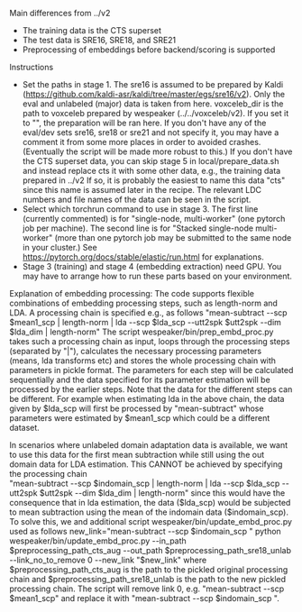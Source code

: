 Main differences from ../v2
* The training data is the CTS superset
* The test data is SRE16, SRE18, and SRE21
* Preprocessing of embeddings before backend/scoring is supported


Instructions
* Set the paths in stage 1. The sre16 is assumed to be prepared by 
  Kaldi (https://github.com/kaldi-asr/kaldi/tree/master/egs/sre16/v2).
  Only the eval and unlabeled (major) data is taken from here.
  voxceleb_dir is the path to voxceleb prepared by wespeaker (../../voxceleb/v2).
  If you set it to "", the preparation will be ran here. If you don't have
  any of the eval/dev sets sre16, sre18 or sre21 and not specify it, you may 
  have a comment it from some more places in order to avoided crashes. (Eventually
  the script will be made more robust to this.)
  If you don't have the CTS superset data, you can skip stage 5 in local/prepare_data.sh
  and instead replace cts it with some other data, e.g., the training data prepared in ../v2
  If so, it is probably the easiest to name this data "cts" since this name is assumed later 
  in the recipe.
  The relevant LDC numbers and file names of the data can be seen in the script. 
* Select which torchrun command to use in stage 3. The first line 
  (currently commented) is for "single-node, multi-worker" (one 
  pytorch job per machine). The second line is for "Stacked 
  single-node multi-worker" (more than one pytorch job may be 
  submitted to the same node in your cluster.) See  
  https://pytorch.org/docs/stable/elastic/run.html for explanations.
* Stage 3 (training) and stage 4 (embedding extraction) need GPU. You may have
  to arrange how to run these parts based on your environment.


Explanation of embedding processing:
The code supports flexible combinations of embedding processing steps, such as length-norm and LDA.
A processing chain is specified e.g., as follows
"mean-subtract --scp $mean1_scp | length-norm | lda --scp $lda_scp --utt2spk $utt2spk --dim $lda_dim | length-norm"
The script wespeaker/bin/prep_embd_proc.py takes such a processing chain as input, loops through the processing steps (separated by "|"), calculates 
the necessary processing parameters (means, lda transforms etc) and stores the whole processing chain with parameters in 
pickle format. The parameters for each step will be calculated sequentially and the data specified for its parameter estimation will 
be processed by the  earlier steps. Note that the data for the different steps can be different. For example when estimating lda in the above chain, the data given by $lda_scp will first be processed by 
"mean-subtract" whose parameters were estimated by $mean1_scp which could be a different dataset.

In scenarios where unlabeled domain adaptation data is available, we want to use this data for the first mean subtraction while still using the out domain data for LDA estimation. This CANNOT be achieved by specifying the processing chain  
"mean-subtract --scp $indomain_scp | length-norm | lda --scp $lda_scp --utt2spk $utt2spk --dim $lda_dim | length-norm"
since this would have the consequence that in lda estimation, the data ($lda_scp) would be subjected to mean subtraction
using the mean of the indomain data ($indomain_scp). To solve this, we and additional script wespeaker/bin/update_embd_proc.py used as follows
new_link="mean-subtract --scp $indomain_scp "
python wespeaker/bin/update_embd_proc.py --in_path $preprocessing_path_cts_aug --out_path $preprocessing_path_sre18_unlab --link_no_to_remove 0 --new_link "$new_link"
where $preprocessing_path_cts_aug is the path to the pickled original processing chain and $preprocessing_path_sre18_unlab is the path to the new pickled processing chain.
The script will remove link 0, e.g. "mean-subtract --scp $mean1_scp" and replace it with "mean-subtract --scp $indomain_scp ".